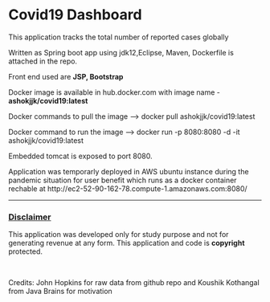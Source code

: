 # Covid19 Dashboard
<p>This application tracks the total number of reported cases globally</p>

<p>Written as Spring boot app using jdk12,Eclipse, Maven, Dockerfile is attached in the repo.</p>
<p>Front end used are <b>JSP, Bootstrap</b></p>
<p>Docker image is available in hub.docker.com with image name - <b>ashokjjk/covid19:latest</b></p>
<p>Docker commands to pull the image --> docker pull ashokjjk/covid19:latest</p>
<p>Docker command to run the image   --> docker run -p 8080:8080 -d -it ashokjjk/covid19:latest</p>
<p>Embedded tomcat is exposed to port 8080.</p>
<p>Application was temporarly deployed in AWS ubuntu instance during the pandemic situation for user benefit which runs
as a docker container rechable at http://ec2-52-90-162-78.compute-1.amazonaws.com:8080/</p> 
<hr>
<h3><u>Disclaimer</u></h3>
<p>This application was developed only for study purpose and not for generating revenue at any form.
This application and code is <b>copyright</b> protected.</p>
<br>
<p>Credits: John Hopkins for raw data from github repo and Koushik Kothangal from Java Brains for motivation</p>
